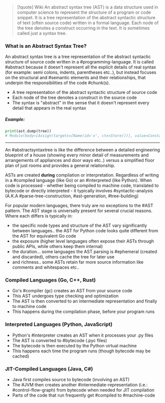 
> [!quote] Wiki
>An abstract syntax tree (AST) is a data structure used in computer science to represent the structure of a program or code snippet. It is a tree representation of the abstract syntactic structure of text (often source code) written in a formal language. Each node of the tree denotes a construct occurring in the text. It is sometimes called just a syntax tree. 

### What is an Abstract Syntax Tree?

An abstract syntax tree is a tree representation of the abstract syntactic structure of source code written in a #programming-language.  It is called #abstract because it doesn't represent all the explicit details of real syntax (for example: semi colons, indents, parentheses etc..), but instead focuses on the structural and #semantic elements and their relationships, that underpin the responsibilities of the code #chunk(s).

- A tree representation of the abstract syntactic structure of source code
- Each node of the tree denotes a construct in the source code
- The syntax is "abstract" in the sense that it doesn't represent every detail that appears in the real syntax

##### Example:
```python
print(ast.dump(tree))
# Module(body=[Assign(targets=[Name(id='x', ctx=Store())], value=Constant(value=42))])
```


---

An #abstractsyntaxtree is like the difference between a detailed engineering blueprint of a house (showing every minor detail of measurements and arrangements of appliances and door ways etc..) versus a simplified floor plan of just rooms and provides a general relationship.  

ASTs are created __during__ compilation or interpretation. Regardless of writing in a #compiled language (like Go) or an #interpreted (like Python).  When code is processed - whether being compiled to machine code, translated to bytecode or directly interpreted - it typically involves #syntactic-analysis (A.K.A #parse-tree-construction, #ast-generation, #tree-building)

For popular modern languages, there truly are no exceptions to the #AST pattern. The AST stage is universally present for several crucial reasons.  Where each differs is typically in:
- the specific node types and structure of the AST vary significantly between languages.. the AST for Python code looks quite different from the AST for equivalent Go code
- the exposure (higher level languages often expose their ASTs through public APIs, while others keep them internal)
- the duration... some languages the AST parsing is #ephemeral (created and discarded), others cache the tree for later use
- and richness.. some ASTs retain far more source information like comments and whitespaces etc..

### Compiled Languages (Go, C++, Rust)
- Go's #compiler (gc) creates an AST from your source code
- This AST undergoes type checking and optimization
- The AST is then converted to an intermediate representation and finally to machine code
- This happens during the compilation phase, before your program runs

### Interpreted Languages (Python, JavaScript)
- Python's #interpreter creates an AST when it processes your .py files
- The AST is converted to #bytecode (.pyc files)
- The bytecode is then executed by the Python virtual machine
- This happens each time the program runs (though bytecode may be cached)

### JIT-Compiled Languages (Java, C#)
- Java first compiles source to bytecode (involving an AST)
- The #JVM then creates another #intermediate-representation (i.e.: #control-flow-graph) from bytecode when needed for JIT compilation
- Parts of the code that run frequently get #compiled to #machine-code
